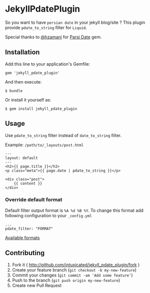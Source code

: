 # JekyllPdatePlugin

So you want to have `persian date` in your jekyll blog/site ? This plugin provide `pdate_to_string` filter for `Liquid`. 

Special thanks to [@hzamani](https://github.com/hzamani) for [Parsi Date](https://github.com/hzamani/parsi-date) gem.

## Installation

Add this line to your application's Gemfile:

    gem 'jekyll_pdate_plugin'

And then execute:

    $ bundle

Or install it yourself as:

    $ gem install jekyll_pdate_plugin

## Usage

Use `pdate_to_string` filter instead of `date_to_string` filter.

Example: `/path/to/_layouts/post.html`

    ---
    layout: default
    ---
    <h2>{{ page.title }}</h2>
    <p class="meta">{{ page.date | pdate_to_string }}</p>

    <div class="post">
        {{ content }}
    </div>

### Override default format

Default filter output format is `%A %d %B %Y`. To change this format add following configuration to your `_config.yml`

    ...
    pdate_filter: "FORMAT"

[Available formats](http://www.ruby-doc.org/stdlib-1.9.3/libdoc/date/rdoc/DateTime.html#method-i-strftime)
## Contributing

1. Fork it ( http://github.com/intuxicated/jekyll_pdate_plugin/fork )
2. Create your feature branch (`git checkout -b my-new-feature`)
3. Commit your changes (`git commit -am 'Add some feature'`)
4. Push to the branch (`git push origin my-new-feature`)
5. Create new Pull Request
